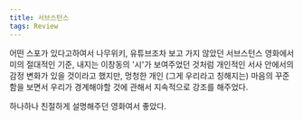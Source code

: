 ```yaml
---
title: 서브스턴스
tags: Review
---
```


어떤 스포가 있다고하여서 나무위키, 유튜브조차 보고 가지 않았던 서브스턴스 영화에서 미의 절대적인 기준, 내지는 이창동의 '시'가 보여주었던 것처럼 개인적인 서사 안에서의 감정 변화가 있을 것이라고 했지만, 멍청한 개인 (그게 우리라고 칭해지는) 마음의 꾸준함을 보면서 우리가 경계해야할 것에 관해서 지속적으로 강조를 해주었다.

하나하나 친절하게 설명해주던 영화여서 좋았다.